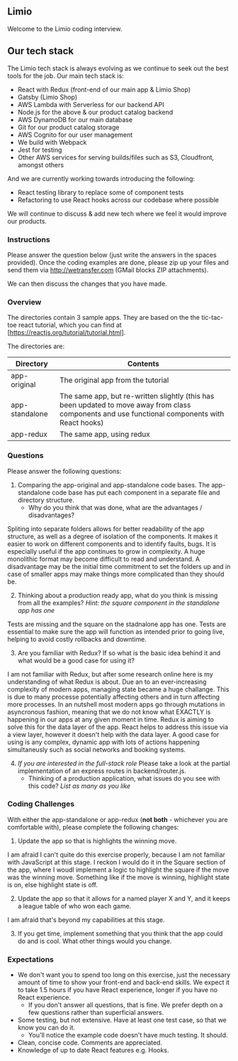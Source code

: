 ## Limio

Welcome to the Limio coding interview.

## Our tech stack

The Limio tech stack is always evolving as we continue to seek out the best tools for the job. Our main tech stack is:

  * React with Redux (front-end of our main app & Limio Shop)
  * Gatsby (Limio Shop)
  * AWS Lambda with Serverless for our backend API
  * Node.js for the above & our product catalog backend
  * AWS DynamoDB for our main database
  * Git for our product catalog storage
  * AWS Cognito for our user management
  * We build with Webpack
  * Jest for testing
  * Other AWS services for serving builds/files such as S3, Cloudfront, amongst others

And we are currently working towards introducing the following:

 * React testing library to replace some of component tests
 * Refactoring to use React hooks across our codebase where possible
 
We will continue to discuss & add new tech where we feel it would improve our products.

### Instructions

Please answer the question below (just write the answers in the spaces provided). Once the coding examples are done, please zip up your files and send them via http://wetransfer.com (GMail blocks ZIP attachments).  

We can then discuss the changes that you have made.

### Overview

The directories contain 3 sample apps. They are based on the the tic-tac-toe react tutorial, which you can find at [https://reactjs.org/tutorial/tutorial.html].

The directories are:

| Directory      | Contents    |
| ---------------|-------------| 
| app-original   | The original app from the tutorial |
| app-standalone | The same app, but re-written slightly (this has been updated to move away from class components and use functional components with React hooks) |
| app-redux      | The same app, using redux |

### Questions

Please answer the following questions:
    
1. Comparing the app-original and app-standalone code bases. The app-standalone code base has put each component in a separate file and directory structure.   
   * Why do you think that was done, what are the advantages / disadvantages?

Spliting into separate folders allows for better readability of the app structure, as well as a degree of isolation of the components. It makes it easier to work on different components and to identify faults, bugs. It is especially useful if the app continues to grow in complexity. A huge monolithic format may become difficult to read and understand. A disadvantage may be the initial time commitment to set the folders up and in case of smaller apps may make things more complicated than they should be. 

2. Thinking about a production ready app, what do you think is missing from all the examples? *Hint: the square component in the standalone app has one*

Tests are missing and the square on the stadnalone app has one. Tests are essential to make sure the app will function as intended prior to going live, helping to avoid costly rollbacks and downtime. 

3. Are you familiar with Redux? If so what is the basic idea behind it and what would be a good case for using it?

I am not familiar with Redux, but after some research online here is my understanding of what Redux is about. Due an to an ever-increasing complexity of modern apps, managing state became a huge challange. This is due to many processe potentially affecting others and in turn affecting more processes. In an nutshell most modern apps go through mutations in asyncronous fashion, meaning that we do not know what EXACTLY is happening in our apps at any given moment in time. Redux is aiming to solve this for the data layer of the app. React helps to address this issue via a view layer, however it doesn't help with the data layer. A good case for using is any complex, dynamic app with lots of actions happening simultaneusly such as social networks and booking systems.

4. *If you are interested in the full-stack role* Please take a look at the partial implementation of an express routes in backend/router.js.
    * Thinking of a production application, what issues do you see with this code? *List as many as you like* 

### Coding Challenges

With either the app-standalone or app-redux (**not both** - whichever you are comfortable with), please complete the following changes:

1. Update the app so that is highlights the winning move.

I am afraid I can't quite do this exercise properly, because I am not familiar with JavaScript at this stage. I reckon I would do it in the Square section of the app, where I woudl implement a logic to highlight the square if the move was the winning move. Something like if the move is winning, highlight state is on, else highlight state is off. 

2. Update the app so that it allows for a named player X and Y, and it keeps a league table of who won each game.

I am afraid that's beyond my capabilities at this stage. 

3. If you get time, implement something that you think that the app could do and is cool. What other things would you change.

### Expectations
 * We don't want you to spend too long on this exercise, just the necessary amount of time to show your front-end and back-end skills. We expect it to take 1.5 hours if you have React experience, longer if you have no React experience. 
    * If you don't answer all questions, that is fine. We prefer depth on a few questions rather than superficial answers.
 * Some testing, but not extensive. Have at least one test case, so that we know you can do it. 
    * You'll notice the example code doesn't have much testing. It should.
 * Clean, concise code. Comments are appreciated.
 * Knowledge of up to date React features e.g. Hooks.




    
      
    
    

 





